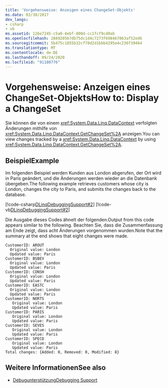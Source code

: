 ```yaml
---
title: 'Vorgehensweise: Anzeigen eines ChangeSet-Objekts'
ms.date: 03/30/2017
dev_langs:
- csharp
- vb
ms.assetid: 126e7245-c5a0-4ebf-800d-cc1fcf9cd0ab
ms.openlocfilehash: 288920567db75dc1d4c7273f698467063af52ed6
ms.sourcegitcommit: 5b475c1855b32cf78d2d1bbb4295e4c236f39464
ms.translationtype: MT
ms.contentlocale: de-DE
ms.lasthandoff: 09/24/2020
ms.locfileid: "91180776"
---
```

# <a name="how-to-display-a-changeset"></a><span data-ttu-id="6b211-102">Vorgehensweise: Anzeigen eines ChangeSet-Objekts</span><span class="sxs-lookup"><span data-stu-id="6b211-102">How to: Display a ChangeSet</span></span>

<span data-ttu-id="6b211-103">Sie können die von einem <xref:System.Data.Linq.DataContext> verfolgten Änderungen mithilfe von <xref:System.Data.Linq.DataContext.GetChangeSet%2A> anzeigen.</span><span class="sxs-lookup"><span data-stu-id="6b211-103">You can view changes tracked by a <xref:System.Data.Linq.DataContext> by using <xref:System.Data.Linq.DataContext.GetChangeSet%2A>.</span></span>  
  
## <a name="example"></a><span data-ttu-id="6b211-104">Beispiel</span><span class="sxs-lookup"><span data-stu-id="6b211-104">Example</span></span>  

 <span data-ttu-id="6b211-105">Im folgenden Beispiel werden Kunden aus London abgerufen, der Ort wird in Paris geändert, und die Änderungen werden wieder an die Datenbank übergeben.</span><span class="sxs-lookup"><span data-stu-id="6b211-105">The following example retrieves customers whose city is London, changes the city to Paris, and submits the changes back to the database.</span></span>  
  
 [!code-csharp[DLinqDebuggingSupport#2](../../../../../../samples/snippets/csharp/VS_Snippets_Data/DLinqDebuggingSupport/cs/Program.cs#2)]
 [!code-vb[DLinqDebuggingSupport#2](../../../../../../samples/snippets/visualbasic/VS_Snippets_Data/DLinqDebuggingSupport/vb/Module1.vb#2)]  
  
 <span data-ttu-id="6b211-106">Die Ausgabe dieses Codes ähnelt der folgenden.</span><span class="sxs-lookup"><span data-stu-id="6b211-106">Output from this code appears similar to the following.</span></span> <span data-ttu-id="6b211-107">Beachten Sie, dass die Zusammenfassung am Ende zeigt, dass acht Änderungen vorgenommen wurden.</span><span class="sxs-lookup"><span data-stu-id="6b211-107">Note that the summary at the end shows that eight changes were made.</span></span>  

 ```console
CustomerID: AROUT
   Original value: London
   Updated value: Paris
CustomerID: BSBEV
   Original value: London
   Updated value: Paris
CustomerID: CONSH
   Original value: London
   Updated value: Paris
CustomerID: EASTC
   Original value: London
   Updated value: Paris
CustomerID: NORTS
    Original value: London
    Updated value: Paris
CustomerID: PARIS
    Original value: London
    Updated value: Paris
CustomerID: SEVES
    Original value: London
    Updated value: Paris
CustomerID: SPECD
    Original value: London
    Updated value: Paris
Total changes: {Added: 0, Removed: 0, Modified: 8}
```
  
## <a name="see-also"></a><span data-ttu-id="6b211-108">Weitere Informationen</span><span class="sxs-lookup"><span data-stu-id="6b211-108">See also</span></span>

- [<span data-ttu-id="6b211-109">Debugunterstützung</span><span class="sxs-lookup"><span data-stu-id="6b211-109">Debugging Support</span></span>](debugging-support.md)
